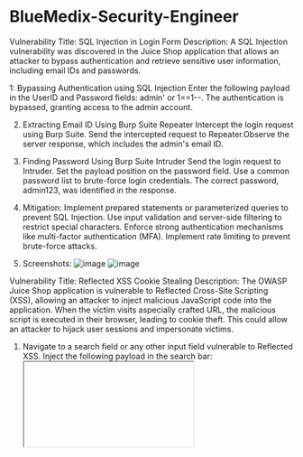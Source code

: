 # BlueMedix-Security-Engineer

Vulnerability Title: SQL Injection in Login Form
Description: A SQL Injection vulnerability was discovered in the Juice Shop application that allows an attacker to bypass authentication and retrieve sensitive user information, including email IDs and passwords.

1: Bypassing Authentication using SQL Injection
Enter the following payload in the UserID and Password fields: admin' or 1==1--. The authentication is bypassed, granting access to the admin account.

2. Extracting Email ID Using Burp Suite Repeater
Intercept the login request using Burp Suite. Send the intercepted request to Repeater.Observe the server response, which includes the admin's email ID.

3. Finding Password Using Burp Suite Intruder
Send the login request to Intruder. Set the payload position on the password field. Use a common password list to brute-force login credentials. The correct password, admin123, was identified in the response.

4. Mitigation:
Implement prepared statements or parameterized queries to prevent SQL Injection.
Use input validation and server-side filtering to restrict special characters.
Enforce strong authentication mechanisms like multi-factor authentication (MFA).
Implement rate limiting to prevent brute-force attacks.

5. Screenshots:
![image](https://github.com/user-attachments/assets/8c18a1c8-3c21-4bf6-8238-d32b98a62084)
![image](https://github.com/user-attachments/assets/abb0c4f1-3569-4ac2-9ac8-af245191897b)


 
Vulnerability Title: Reflected XSS Cookie Stealing
Description: The OWASP Juice Shop application is vulnerable to Reflected Cross-Site Scripting (XSS), allowing an attacker to inject malicious JavaScript code into the application. When the victim visits
aspecially crafted URL, the malicious script is executed in their browser, leading to cookie theft. This could allow an attacker to hijack user sessions and impersonate victims.

1. Navigate to a search field or any other input field vulnerable to Reflected XSS. Inject the following payload in the search bar: <iframe src=javascript:alert(document.cookie);> Press Enter or submit the form.
Observe that an alert box pops up displaying the user's cookies.

2. Impact: Session Hijacking: An attacker can steal session cookies, potentially taking over user accounts.
Data Theft: Sensitive information stored in cookies can be accessed.

4. Mitigation: Input Validation: Sanitize and validate user input to remove potentially harmful code.
Content Security Policy (CSP): Implement a strong CSP to restrict the execution of inline JavaScript.
HTTPOnly Flag for Cookies: Ensure session cookies have the HttpOnly attribute set to prevent access via JavaScript.

5. Screenshots:
![image](https://github.com/user-attachments/assets/324956b0-ea9a-4c41-8eed-efc4a59d8837)


 
Vulnerability Title: Cross-Site Request Forgery (CSRF) - Unauthorized Password Change
Description: The OWASP Juice Shop application is vulnerable to Cross-Site Request Forgery (CSRF), allowing an attacker to modify a user's password without their consent. This occurs because the application does
not verify the authenticity of requests through anti-CSRF tokens, allowing a malicious site to submit unauthorized requests on behalf of an authenticated user.

1. User Account Creation:
Create a new user with the following credentials:
Username: test4@juice.com
Password: password

2. Password Change with CSRF:
The attacker crafts a malicious request to change the user's password to password123.
The attacker removes the current password parameter and attempts to change the user's password to pass123 without authentication.

3. Impact:
Account Takeover: Attackers can change passwords without knowing the current one.
Loss of User Control: Users may lose access to their accounts permanently.
Privilege Escalation: If performed on an admin account, an attacker could gain full control over the system.

4. Mitigation:
Implement CSRF Tokens: Use anti-CSRF tokens for all state-changing requests.
Enforce Current Password Verification: Require users to enter their current password when changing credentials.

5. Screenshots
![Screenshot 2025-03-23 013458](https://github.com/user-attachments/assets/2888fee7-606d-4a65-b941-af2e560fa69d)

![Screenshot 2025-03-23 013733](https://github.com/user-attachments/assets/61ea466d-df53-4cab-a156-d4994f78b750)

